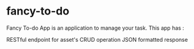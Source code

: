 # fancy-to-do
Fancy To-do App is an application to manage your task. This app has :

RESTful endpoint for asset's CRUD operation
JSON formatted response
